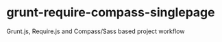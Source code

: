 grunt-require-compass-singlepage
================================

Grunt.js, Require.js and Compass/Sass based project workflow

